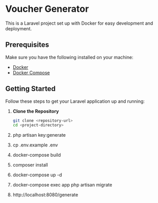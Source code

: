 # Voucher Generator

This is a Laravel project set up with Docker for easy development and deployment.

## Prerequisites

Make sure you have the following installed on your machine:

- [Docker](https://www.docker.com/)
- [Docker Compose](https://docs.docker.com/compose/)

## Getting Started

Follow these steps to get your Laravel application up and running:

1. **Clone the Repository**
   ```bash
   git clone <repository-url>
   cd <project-directory>

2. php artisan key:generate

3. cp .env.example .env

4. docker-compose build

5. composer install

6. docker-compose up -d

7. docker-compose exec app php artisan migrate

8. http://localhost:8080/generate
